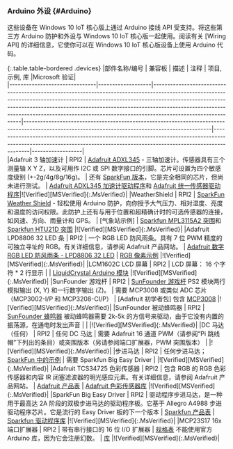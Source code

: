 ### Arduino 外设 {\#Arduino}
这些设备在 Windows 10 IoT 核心版上通过 Arduino 接线 API 受支持。将这些第三方 Arduino 防护和外设与 Windows 10 IoT 核心版一起使用。阅读有关 \[Wiring API\] 的详细信息，它使你可以在 Windows 10 IoT 核心版设备上使用 Arduino 代码。

{:.table.table-bordered .devices}
|部件名称/编号 | 兼容板 | 描述 | 注释 | 项目, 示例, 库 |Microsoft 验证|                  
|-------------------------------|-------------------|-------------------------------------------------------------------------------------------------------------------------------------------------------------------------------------------------------------------------------------------------------------------------------------------------------------------------------------------------------|-------------------------------------------------------------------------------------------------------------------------------------------------|------------------------------------------------------------------------------------------------------------------------------------------------------------------------|------------------|                  
|Adafruit 3 轴加速计 | RPI2 | [Adafruit ADXL345](https://www.adafruit.com/products/1231) - 三轴加速计。传感器具有三个测量轴 X Y Z，以及可用作 I2C 或 SPI 数字接口的引脚。芯片可设置为四个敏感度级别 \(+-2g/4g/8g/16g\)。 | 还有 [SparkFun 版本](https://www.sparkfun.com/products/9836)，它是完全相同的芯片，但尚未进行测试。 | [Adafruit ADXL345 加速计驱动程序](https://github.com/adafruit/Adafruit_ADXL345)和 [Adafruit 统一传感器驱动程序](https://github.com/adafruit/Adafruit_Sensor)|!\[Verified\]\[MSVerified\]{:.MsVerified}|
|WeatherShield | RPI2 | [SparkFun Weather Shield](https://www.sparkfun.com/products/12081) - 轻松使用 Arduino 防护，向你授予大气压力、相对湿度、亮度和温度的访问权限。此防护上还有与用于位置和超精确计时的可选传感器的连接，如风速、方向、雨量计和 GPS。 | \[气象站示例\] | [Sparkfun MPL3115A2 突围](https://github.com/sparkfun/MPL3115A2_Breakout)和 [Sparkfun HTU21D 突围](https://github.com/sparkfun/HTU21D_Breakout) |!\[Verified\]\[MSVerified\]{:.MsVerified}|
|Adafruit LPD8806 32 LED 条 | RPI2 | 一个 RGB LED 防风雨条。具有 7 位 PWM 精度的可独立寻址的 RGB。有关详细信息，请参阅 Adafruit 产品网站。 | [Adafruit 数字 RGB LED 防风雨条 - LPD8806 32 LED](https://www.adafruit.com/products/306) | [RGB 像素示例](http://ms-iot.github.io/content/zh-cn/win10/samples/arduino-wiring/RGBPixel.htm) |!\[Verified\]\[MSVerified\]{:.MsVerified}|
|LCM1602C LCD 屏幕 | RPI2 | LCD 屏幕： 16 个字符 \* 2 行显示 | | [LiquidCrystal Arduino 模块](https://www.arduino.cc/en/Reference/LiquidCrystal) |!\[Verified\]\[MSVerified\]{:.MsVerified}|
|SunFounder 游戏杆 | RPI2 | [SunFounder 游戏杆](http://www.sunfounder.com/index.php?c=show&id=132&model=Joystick%20PS2%20Module) PS2 模块两行模拟输出 \(X, Y\) 和一行数字输出 \(Z\)。 | 需要 MCP3008 或类似 ADC 芯片（MCP3002-I/P 和 MCP3208-CI/P） | \[Adafruit 初学者包\] 包含 [MCP3008](https://www.adafruit.com/datasheets/MCP3008.pdf) |!\[Verified\]\[MSVerified\]{:.MsVerified}|
|SunFounder 被动蜂鸣器 | RPI2 | [SunFounder 蜂鸣器](http://www.sunfounder.com/index.php?c=show&id=128&model=Passive%20Buzzer%20Module) 被动蜂鸣器需要 2k-5k 的方信号来驱动，由于它没有内置的振荡源，在通电时发出声音 | | |!\[Verified\]\[MSVerified\]{:.MsVerified}|
|DC 马达（任何） | RPI2 | 任何 DC 马达 | 需要 Adafruit 16 通道 PWM（请参阅“Pi 跳线帽”下列出的条目）或突围版本（另请参阅端口扩展器，PWM 突围版本） | |!\[Verified\]\[MSVerified\]{:.MsVerified}|
|步进马达 | RPI2 | 任何步进马达；[SparkFun 中的示例](https://www.sparkfun.com/products/10846) | 需要 Sparkfun Big Easy Driver | |!\[Verified\]\[MSVerified\]{:.MsVerified}|
|Adafruit TCS34725 色彩传感器 | RPI2 | 包含 RGB 的 RGB 色彩传感器和内容 IR 闭塞滤波器的明光感应元素。有关详细信息，请参阅 Adafruit 产品网站。 | [Adafruit 产品表](https://www.adafruit.com/products/1334) | [Adafruit 色彩传感器库](https://github.com/adafruit/Adafruit_TCS34725) |!\[Verified\]\[MSVerified\]{:.MsVerified}|
|SparkFun Big Easy Driver | RPI2 | 驱动程序步进马达，是一种用于最高达 2A 阶段的双极步进马达的驱动程序板。它基于 Allegro A4988 步进驱动程序芯片。它是流行的 Easy Driver 板的下一个版本 | [Sparkfun 产品表](https://www.sparkfun.com/products/12859) | [Sparkfun 驱动程序库](https://github.com/sparkfun/Big_Easy_Driver/tree/Hw-v1.6_Fw-v1.0) |!\[Verified\]\[MSVerified\]{:.MsVerified}|
|MCP23S17 16x 端口扩展器 | RPI2 | 带有串行接口的 16 位 I/O 扩展器 | [规格表](http://ww1.microchip.com/downloads/en/DeviceDoc/21952b.pdf) 不能使用官方 Arduino 库，因为它会注册幻数。 | [库](https://github.com/MajenkoLibraries/MCP23S17) |!\[Verified\]\[MSVerified\]{:.MsVerified}|
                                                                                                                                                                                                                                                                                                                                                                                                                                                                                                                                                                                                                                                                                                                                      